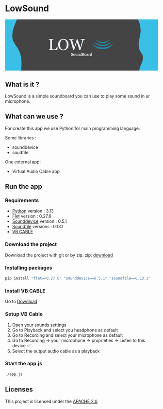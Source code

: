 # LowSound

![Logo](./ReadMeFiles/banner.jpg)

## What is it ?

LowSound is a simple soundboard you can use to play some sound in ur microphone.

## What can we use ?

For create this app we use Python for main programming language.

Some libraries :

-   sounddevice
-   soudfile

One external app:

-   Virtual Audio Cable app

## Run the app

### Requirements

-   [Python](https://www.python.org/downloads/) version : 3.13
-   [Flet](https://flet.dev/) version : 0.27.6
-   [Sounddevice](https://pypi.org/project/sounddevice/) version : 0.5.1
-   [Soundfile](https://pypi.org/project/soundfile/) versions : 0.13.1
-   [VB CABLE](https://vb-audio.com/Cable/)

### Download the project

Download the project with git or by zip.
zip: [download](https://github.com/Thibault343/LowSound/archive/refs/heads/main.zip)

### Installing packages

```python
pip install "flet==0.27.6" "sounddevice==0.5.1" "soundfile==0.13.1"
```

### Install VB CABLE

Go to [Download](https://vb-audio.com/Cable/)

### Setup VB Cable

1. Open your sounds settings
2. Go to Playback and select you headphone as default
3. Go to Recording and select your microphone as default
4. Go to Recording -> your microphone -> proprieties -> Listen to this device ✅
5. Select the output audio cable as a playback

### Start the app.js

```bash
./app.js
```

## Licenses

This project is licensed under the [APACHE 2.0](LICENSE).
